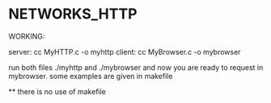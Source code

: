 # NETWORKS_HTTP

WORKING:

server: cc MyHTTP.c -o myhttp
client: cc MyBrowser.c -o mybrowser

run both files ./myhttp and ./mybrowser and now you are ready to request in mybrowser.
some examples are given in makefile

** there is no use of makefile